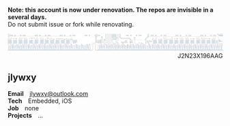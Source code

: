 <b>Note: this account is now under renovation. The repos are invisible in a several days.</b><br>
Do not submit issue or fork while renovating.<br>

<img src="github-header.png" />
<div dir='rtl'>J2N23X196AAG</div>

## jlywxy
<b>Email</b>&emsp;jlywxy@outlook.com<br>
<b>Tech</b>&emsp;Embedded, iOS<br>
<b>Job</b>&emsp;none<br>
<b>Projects</b>&emsp;...<br>
